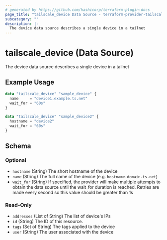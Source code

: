 ```yaml
---
# generated by https://github.com/hashicorp/terraform-plugin-docs
page_title: "tailscale_device Data Source - terraform-provider-tailscale"
subcategory: ""
description: |-
  The device data source describes a single device in a tailnet
---
```


# tailscale_device (Data Source)

The device data source describes a single device in a tailnet

## Example Usage

```terraform
data "tailscale_device" "sample_device" {
  name     = "device1.example.ts.net"
  wait_for = "60s"
}

data "tailscale_device" "sample_device2" {
  hostname = "device2"
  wait_for = "60s"
}
```

<!-- schema generated by tfplugindocs -->
## Schema

### Optional

- `hostname` (String) The short hostname of the device
- `name` (String) The full name of the device (e.g. `hostname.domain.ts.net`)
- `wait_for` (String) If specified, the provider will make multiple attempts to obtain the data source until the wait_for duration is reached. Retries are made every second so this value should be greater than 1s

### Read-Only

- `addresses` (List of String) The list of device's IPs
- `id` (String) The ID of this resource.
- `tags` (Set of String) The tags applied to the device
- `user` (String) The user associated with the device
